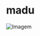 # madu

<!-- GIF -->
<p align="left">
  <img align="center" src="https://i.pinimg.com/originals/ed/01/22/ed012259c25cd0a787064216db37c22d.gif" alt="Imagem">
</p>

